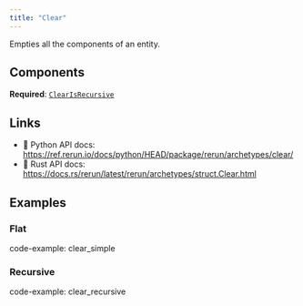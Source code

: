 ```yaml
---
title: "Clear"
---
```


Empties all the components of an entity.

## Components

**Required**: [`ClearIsRecursive`](../components/clear_is_recursive.md)

## Links
 * 🐍 Python API docs: https://ref.rerun.io/docs/python/HEAD/package/rerun/archetypes/clear/
 * 🦀 Rust API docs: https://docs.rs/rerun/latest/rerun/archetypes/struct.Clear.html

## Examples

### Flat

code-example: clear_simple

### Recursive

code-example: clear_recursive

